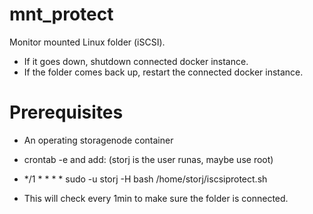 
# mnt_protect
Monitor mounted Linux folder (iSCSI).

- If it goes down, shutdown connected docker instance.
- If the folder comes back up, restart the connected docker instance.

# Prerequisites
- An operating storagenode container

- crontab -e and add: (storj is the user runas, maybe use root)

- */1 * * * * sudo -u storj -H bash /home/storj/iscsiprotect.sh

- This will check every 1min to make sure the folder is connected.
